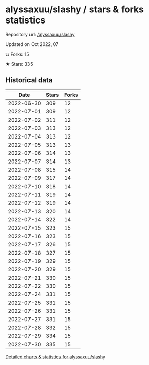# alyssaxuu/slashy / stars & forks statistics

Repository url: [/alyssaxuu/slashy](https://github.com/alyssaxuu/slashy)

Updated on Oct 2022, 07

☋ Forks: 15

★ Stars: 335

## Historical data
| Date | Stars | Forks |
|------|-------|-------|
| 2022-06-30 | 309 | 12 | 
| 2022-07-01 | 309 | 12 | 
| 2022-07-02 | 311 | 12 | 
| 2022-07-03 | 313 | 12 | 
| 2022-07-04 | 313 | 12 | 
| 2022-07-05 | 313 | 13 | 
| 2022-07-06 | 314 | 13 | 
| 2022-07-07 | 314 | 13 | 
| 2022-07-08 | 315 | 14 | 
| 2022-07-09 | 317 | 14 | 
| 2022-07-10 | 318 | 14 | 
| 2022-07-11 | 319 | 14 | 
| 2022-07-12 | 319 | 14 | 
| 2022-07-13 | 320 | 14 | 
| 2022-07-14 | 322 | 14 | 
| 2022-07-15 | 323 | 15 | 
| 2022-07-16 | 323 | 15 | 
| 2022-07-17 | 326 | 15 | 
| 2022-07-18 | 327 | 15 | 
| 2022-07-19 | 329 | 15 | 
| 2022-07-20 | 329 | 15 | 
| 2022-07-21 | 330 | 15 | 
| 2022-07-22 | 330 | 15 | 
| 2022-07-24 | 331 | 15 | 
| 2022-07-25 | 331 | 15 | 
| 2022-07-26 | 331 | 15 | 
| 2022-07-27 | 331 | 15 | 
| 2022-07-28 | 332 | 15 | 
| 2022-07-29 | 334 | 15 | 
| 2022-07-30 | 335 | 15 | 


[Detailed charts & statistics for alyssaxuu/slashy](https://reviewgithub.com/rep/alyssaxuu/slashy)
